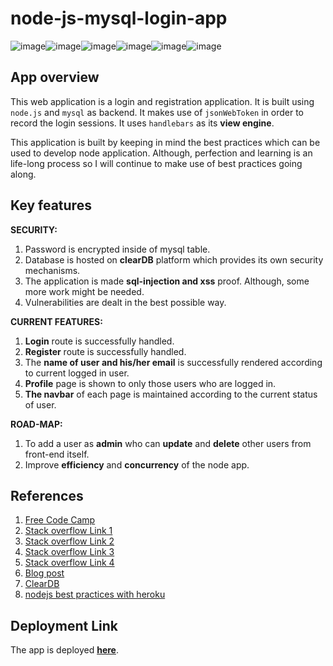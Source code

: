 # node-js-mysql-login-app

![image](https://img.shields.io/badge/Node.js-43853D?style=for-the-badge&logo=node.js&logoColor=white)![image](https://img.shields.io/badge/Express.js-404D59?style=for-the-badge&logo=express&logoColor=white)![image](https://img.shields.io/badge/MySQL-00000F?style=for-the-badge&logo=mysql&logoColor=white)![image](https://img.shields.io/badge/Heroku-430098?style=for-the-badge&logo=heroku&logoColor=white)![image](https://img.shields.io/badge/Bootstrap-563D7C?style=for-the-badge&logo=bootstrap&logoColor=white)![image](https://img.shields.io/badge/Visual_Studio_Code-0078D4?style=for-the-badge&logo=visual%20studio%20code&logoColor=white)

## App overview
This web application is a login and registration application. It is built using `node.js` and `mysql` as backend. It makes use of `jsonWebToken` in order to record the login sessions. It uses `handlebars` as its **view engine**.

This application is built by keeping in mind the best practices which can be used to develop node application. Although, perfection and learning is an life-long process so I will continue to make use of best practices going along.

## Key features
**SECURITY:**
1. Password is encrypted inside of mysql table.
2. Database is hosted on **clearDB** platform which provides its own security mechanisms.
3. The application is made **sql-injection and xss** proof. Although, some more work might be needed.
4. Vulnerabilities are dealt in the best possible way.

**CURRENT FEATURES:**
1. **Login** route is successfully handled.
2. **Register** route is successfully handled.
3. The **name of user and his/her email** is successfully rendered according to current logged in user.
4. **Profile** page is shown to only those users who are logged in.
5. **The navbar** of each page is maintained according to the current status of user.

**ROAD-MAP:**
1. To add a user as **admin** who can **update** and **delete** other users from front-end itself.
2. Improve **efficiency** and **concurrency** of the node app.

## References
1. [Free Code Camp](https://www.youtube.com/watch?v=fsCjFHuMXj0)
2. [Stack overflow Link 1](https://stackoverflow.com/q/40119964)
3. [Stack overflow Link 2](https://stackoverflow.com/q/51849010)
4. [Stack overflow Link 3](https://stackoverflow.com/questions/54641529/cleardb-connecting-with-npm-run-start-but-not-with-heroku-deploy-err-connecti)
5. [Stack overflow Link 4](https://stackoverflow.com/questions/10974360/heroku-error-h12-request-timeout-issue)
6. [Blog post](https://bezkoder.com/deploy-node-js-app-heroku-cleardb-mysql/)
7. [ClearDB](https://devcenter.heroku.com/articles/cleardb#:~:text=Local%20setup,-The%20ClearDB%20dedicated&text=done-,Once%20in%20the%20ClearDB%20portal%2C%20simply%20click%20on%20the%20Databases,to%20build%20your%20new%20DATABASE_URL.)
8. [nodejs best practices with heroku](https://devcenter.heroku.com/articles/node-best-practices)

## Deployment Link
The app is deployed **[here](https://login-registration-oyster.herokuapp.com/)**.
